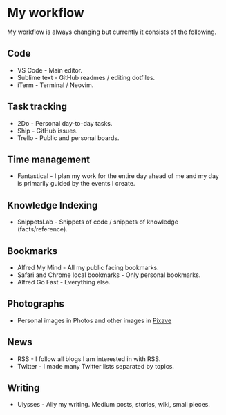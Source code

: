 # My workflow
My workflow is always changing but currently it consists of the following.

## Code
- VS Code - Main editor.
- Sublime text - GitHub readmes / editing dotfiles.
- iTerm - Terminal / Neovim.

## Task tracking
- 2Do - Personal day-to-day tasks.
- Ship - GitHub issues.
- Trello - Public and personal boards.

## Time management
- Fantastical - I plan my work for the entire day ahead of me and my day is primarily guided by the events I create.

## Knowledge Indexing
- SnippetsLab - Snippets of code / snippets of knowledge (facts/reference).

## Bookmarks
- Alfred My Mind -  All my public facing bookmarks.
- Safari and Chrome local bookmarks - Only personal bookmarks.
- Alfred Go Fast - Everything else.

## Photographs
- Personal images in Photos and other images in [Pixave](../macOS/apps/Pixave.md)

## News
- RSS - I follow all blogs I am interested in with RSS.
- Twitter - I made many Twitter lists separated by topics.

## Writing
- Ulysses - Ally my writing. Medium posts, stories, wiki, small pieces.